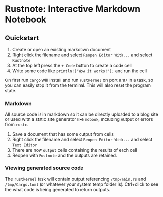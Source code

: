 # Rustnote: Interactive Markdown Notebook 
## Quickstart
1) Create or open an existing markdown document
2) Right click the filename and select `Reopen Editor With...` and select `Rustnote`
3) At the top left press the `+ Code` button to create a code cell
4) Write some code like `println!("Wow it works!");` and run the cell

On first run `cargo` will install and run `rustkernel` on port `8787` in a task, so you can easily stop it from the terminal. This will also reset the program state.

### Markdown
All source code is in markdown so it can be directly uploaded to a blog site or used with a static site generator like `mdbook`, including output or errors from `rustc`.
1) Save a document that has some output from cells
2) Right click the filename and select `Reopen Editor With...` and select `Text Editor`
3) There are now `output` cells containing the results of each cell
4) Reopen with `Rustnote` and the outputs are retained.

### Viewing generated source code
The `rustkernel` task will contain output referencing `/tmp/main.rs` and `/tmp/Cargo.toml` (or whatever your system temp folder is). Ctrl+click to see the what code is being generated to return outputs.